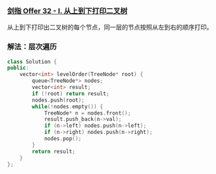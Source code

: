 ### [剑指 Offer 32 - I. 从上到下打印二叉树](https://leetcode-cn.com/problems/cong-shang-dao-xia-da-yin-er-cha-shu-lcof/)

从上到下打印出二叉树的每个节点，同一层的节点按照从左到右的顺序打印。

### 解法：层次遍历

``` cpp
class Solution {
public:
    vector<int> levelOrder(TreeNode* root) {
        queue<TreeNode*> nodes;
        vector<int> result;
        if (!root) return result;
        nodes.push(root);
        while(!nodes.empty()) {
            TreeNode* n = nodes.front();
            result.push_back(n->val);
            if (n->left) nodes.push(n->left);
            if (n->right) nodes.push(n->right);
            nodes.pop();
        }
        return result;
    }
};
```